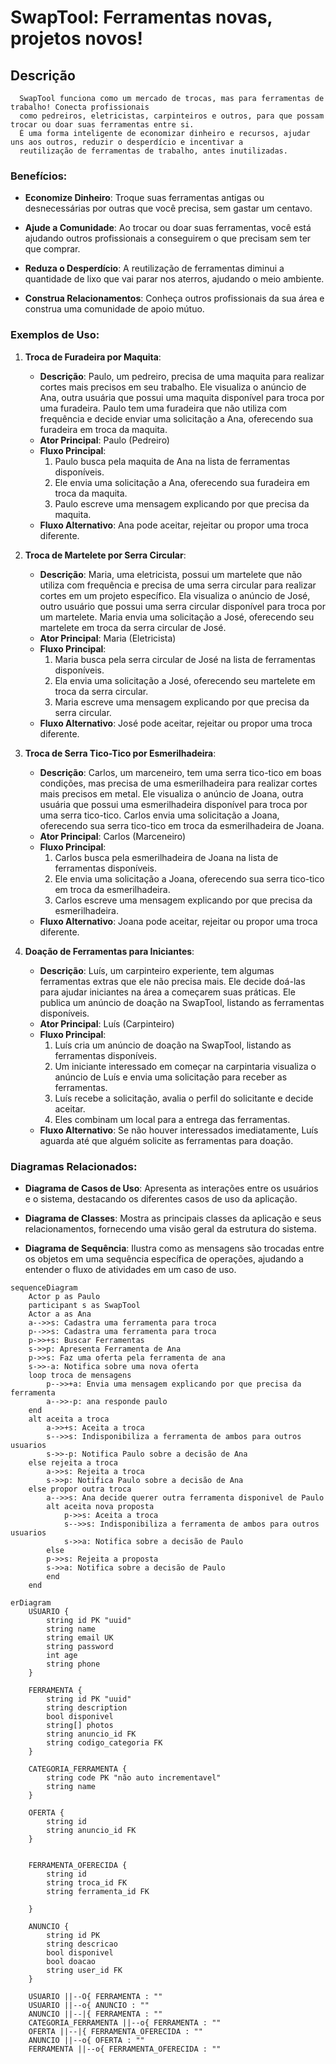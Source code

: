 # SwapTool: Ferramentas novas, projetos novos!

## Descrição

      SwapTool funciona como um mercado de trocas, mas para ferramentas de trabalho! Conecta profissionais 
      como pedreiros, eletricistas, carpinteiros e outros, para que possam trocar ou doar suas ferramentas entre si.
      É uma forma inteligente de economizar dinheiro e recursos, ajudar uns aos outros, reduzir o desperdício e incentivar a
      reutilização de ferramentas de trabalho, antes inutilizadas.

### Benefícios:

- **Economize Dinheiro**: Troque suas ferramentas antigas ou desnecessárias por outras que você precisa, sem gastar um centavo.

- **Ajude a Comunidade**: Ao trocar ou doar suas ferramentas, você está ajudando outros profissionais a conseguirem o que precisam sem ter que comprar.

- **Reduza o Desperdício**: A reutilização de ferramentas diminui a quantidade de lixo que vai parar nos aterros, ajudando o meio ambiente.

- **Construa Relacionamentos**: Conheça outros profissionais da sua área e construa uma comunidade de apoio mútuo.

### Exemplos de Uso:

1. **Troca de Furadeira por Maquita**:
   - **Descrição**: Paulo, um pedreiro, precisa de uma maquita para realizar cortes mais precisos em seu trabalho. Ele visualiza o anúncio de Ana, outra usuária que possui uma maquita disponível para troca por uma furadeira. Paulo tem uma furadeira que não utiliza com frequência e decide enviar uma solicitação a Ana, oferecendo sua furadeira em troca da maquita.
   - **Ator Principal**: Paulo (Pedreiro)
   - **Fluxo Principal**:
     1. Paulo busca pela maquita de Ana na lista de ferramentas disponíveis.
     2. Ele envia uma solicitação a Ana, oferecendo sua furadeira em troca da maquita.
     3. Paulo escreve uma mensagem explicando por que precisa da maquita.
   - **Fluxo Alternativo**: Ana pode aceitar, rejeitar ou propor uma troca diferente.

2. **Troca de Martelete por Serra Circular**:
   - **Descrição**: Maria, uma eletricista, possui um martelete que não utiliza com frequência e precisa de uma serra circular para realizar cortes em um projeto específico. Ela visualiza o anúncio de José, outro usuário que possui uma serra circular disponível para troca por um martelete. Maria envia uma solicitação a José, oferecendo seu martelete em troca da serra circular de José.
   - **Ator Principal**: Maria (Eletricista)
   - **Fluxo Principal**:
     1. Maria busca pela serra circular de José na lista de ferramentas disponíveis.
     2. Ela envia uma solicitação a José, oferecendo seu martelete em troca da serra circular.
     3. Maria escreve uma mensagem explicando por que precisa da serra circular.
   - **Fluxo Alternativo**: José pode aceitar, rejeitar ou propor uma troca diferente.

3. **Troca de Serra Tico-Tico por Esmerilhadeira**:
   - **Descrição**: Carlos, um marceneiro, tem uma serra tico-tico em boas condições, mas precisa de uma esmerilhadeira para realizar cortes mais precisos em metal. Ele visualiza o anúncio de Joana, outra usuária que possui uma esmerilhadeira disponível para troca por uma serra tico-tico. Carlos envia uma solicitação a Joana, oferecendo sua serra tico-tico em troca da esmerilhadeira de Joana.
   - **Ator Principal**: Carlos (Marceneiro)
   - **Fluxo Principal**:
     1. Carlos busca pela esmerilhadeira de Joana na lista de ferramentas disponíveis.
     2. Ele envia uma solicitação a Joana, oferecendo sua serra tico-tico em troca da esmerilhadeira.
     3. Carlos escreve uma mensagem explicando por que precisa da esmerilhadeira.
   - **Fluxo Alternativo**: Joana pode aceitar, rejeitar ou propor uma troca diferente.

4. **Doação de Ferramentas para Iniciantes**:
   - **Descrição**: Luís, um carpinteiro experiente, tem algumas ferramentas extras que ele não precisa mais. Ele decide doá-las para ajudar iniciantes na área a começarem suas práticas. Ele publica um anúncio de doação na SwapTool, listando as ferramentas disponíveis.
   - **Ator Principal**: Luís (Carpinteiro)
   - **Fluxo Principal**:
     1. Luís cria um anúncio de doação na SwapTool, listando as ferramentas disponíveis.
     2. Um iniciante interessado em começar na carpintaria visualiza o anúncio de Luís e envia uma solicitação para receber as ferramentas.
     3. Luís recebe a solicitação, avalia o perfil do solicitante e decide aceitar.
     4. Eles combinam um local para a entrega das ferramentas.
   - **Fluxo Alternativo**: Se não houver interessados imediatamente, Luís aguarda até que alguém solicite as ferramentas para doação.

### Diagramas Relacionados:

- **Diagrama de Casos de Uso**: Apresenta as interações entre os usuários e o sistema, destacando os diferentes casos de uso da aplicação.

- **Diagrama de Classes**: Mostra as principais classes da aplicação e seus relacionamentos, fornecendo uma visão geral da estrutura do sistema.

- **Diagrama de Sequência**: Ilustra como as mensagens são trocadas entre os objetos em uma sequência específica de operações, ajudando a entender o fluxo de atividades em um caso de uso.


```mermaid
sequenceDiagram
    Actor p as Paulo
    participant s as SwapTool
    Actor a as Ana
    a-->>s: Cadastra uma ferramenta para troca
    p-->>s: Cadastra uma ferramenta para troca
    p->>+s: Buscar Ferramentas
    s->>p: Apresenta Ferramenta de Ana
    p->>s: Faz uma oferta pela ferramenta de ana
    s->>-a: Notifica sobre uma nova oferta
    loop troca de mensagens
        p-->>+a: Envia uma mensagem explicando por que precisa da ferramenta
        a-->>-p: ana responde paulo
    end
    alt aceita a troca
        a->>+s: Aceita a troca
        s-->>s: Indisponibiliza a ferramenta de ambos para outros usuarios
        s->>-p: Notifica Paulo sobre a decisão de Ana
    else rejeita a troca
        a->>s: Rejeita a troca
        s->>p: Notifica Paulo sobre a decisão de Ana
    else propor outra troca
        a-->>s: Ana decide querer outra ferramenta disponivel de Paulo
        alt aceita nova proposta
            p->>s: Aceita a troca
            s-->>s: Indisponibiliza a ferramenta de ambos para outros usuarios
            s->>a: Notifica sobre a decisão de Paulo
        else
        p->>s: Rejeita a proposta
        s->>a: Notifica sobre a decisão de Paulo
        end
    end

```

```mermaid
erDiagram
    USUARIO {
        string id PK "uuid"
        string name
        string email UK
        string password
        int age
        string phone
    }

    FERRAMENTA {
        string id PK "uuid"
        string description
        bool disponivel
        string[] photos
        string anuncio_id FK
        string codigo_categoria FK
    }

    CATEGORIA_FERRAMENTA {
        string code PK "não auto incrementavel" 
        string name
    }

    OFERTA {
        string id
        string anuncio_id FK
    }


    FERRAMENTA_OFERECIDA {
        string id
        string troca_id FK
        string ferramenta_id FK

    }

    ANUNCIO {
        string id PK
        string descricao
        bool disponivel
        bool doacao
        string user_id FK
    }

    USUARIO ||--O{ FERRAMENTA : ""
    USUARIO ||--o{ ANUNCIO : ""
    ANUNCIO ||--|{ FERRAMENTA : ""
    CATEGORIA_FERRAMENTA ||--o{ FERRAMENTA : ""
    OFERTA ||--|{ FERRAMENTA_OFERECIDA : ""
    ANUNCIO ||--o{ OFERTA : ""
    FERRAMENTA ||--o{ FERRAMENTA_OFERECIDA : "" 
```
